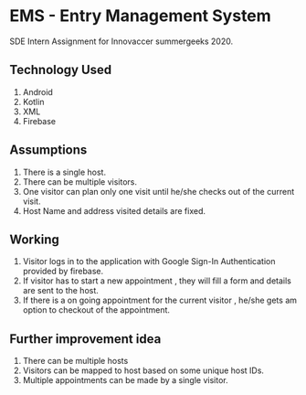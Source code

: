 # EMS - Entry Management System
SDE Intern Assignment for Innovaccer summergeeks 2020. 

## Technology Used
1. Android
2. Kotlin
3. XML
4. Firebase

## Assumptions
1. There is a single host.
2. There can be multiple visitors.
2. One visitor can plan only one visit until he/she checks out of the current visit.
3. Host Name and address visited details are fixed.

## Working
1. Visitor logs in to the application with Google Sign-In Authentication provided by firebase.
2. If visitor has to start a new appointment , they will fill a form and details are sent to the host.
3. If there is a on going appointment for the current visitor , he/she gets am option to checkout of the appointment.

## Further improvement idea
1. There can be multiple hosts
2. Visitors can be mapped to host based on some unique host IDs.
3. Multiple appointments can be made by a single visitor.
